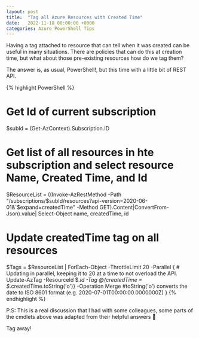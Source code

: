 ```yaml
---
layout: post
title:  "Tag all Azure Resources with Created Time"
date:   2022-11-18 00:00:00 +0000
categories: Azure PowerShell Tips
---
```

Having a tag attached to resource that can tell when it was created can be useful in many situations.
There are policies that can do this at creation time, but what about those pre-existing resources how do we tag them?

The answer is, as usual, PowerShell!, but this time with a little bit of REST API.

{% highlight PowerShell %}
# Get Id of current subscription
$subId = (Get-AzContext).Subscription.ID

# Get list of all resources in hte subscription and select resource Name, Created Time, and Id
$ResourceList = ((Invoke-AzRestMethod -Path "/subscriptions/$subId/resources?api-version=2020-06-01&`$expand=createdTime" -Method GET).Content|ConvertFrom-Json).value| Select-Object name, createdTime, id

# Update createdTime tag on all resources
$Tags = $ResourceList | ForEach-Object -ThrottleLimit 20 -Parallel { # Updating in parallel, keeping it to 20 at a time to not overload the API.
    Update-AzTag -ResourceId $_.id -Tag @{createdTime = $_.createdTime.toString('o')} -Operation Merge #toString('o') converts the date to ISO 8601 format (e.g. 2020-07-01T00:00:00.0000000Z)
}
{% endhighlight %}

P.S: This is a real discussion that I had with some colleagues, some parts of the cmdlets above was adapted from their helpful answers 🙂

Tag away!
